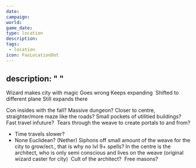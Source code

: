 ```yaml
---
date:
campaign:
world:
game_date:
type: location
description:
tags:
 - location
icon: FasLocationDot
---
```


description: " "
---

Wizard makes city with magic
Goes wrong
Keeps expanding 
Shifted to different plane
Still expands there

  

  

  

Con insides with the fall?
Massive dungeon?
Closer to centre, straighter/more maze like the roads?
Small pockets of utilitied buildings?
Fast travel infuture?  Tears through the weave to create portals to and from?
- Time travels slower?
- None Euclidean? (Nether)
Siphons off small amount of the weave for the city to grow/ect., that is why no lvl 9+ spells?
In the centre is the architect, who is only semi conscious and lives on the weave (original wizard caster for city) 
Cult of the architect?  Free masons?